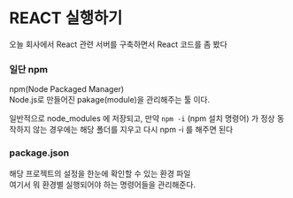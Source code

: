 # REACT 실행하기

오늘 회사에서 React 관련 서버를 구축하면서 React 코드를 좀 봤다 

### 일단 npm
npm(Node Packaged Manager)<br>
Node.js로 만들어진 pakage(module)을 관리해주는 툴 이다. 

일반적으로 node_modules 에 저장되고, 만약 `npm -i` (npm 설치 명령어) 가 정상 동작하지 않는 경우에는 해당 폴더를 지우고 다시 npm -i 를 해주면 된다 

### package.json
해당 프로젝트의 설정을 한눈에 확인할 수 있는 환경 파일<br>
여기서 뭐 환경별 실행되어야 하는 명령어들을 관리해준다. 
